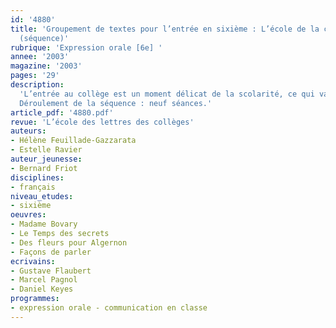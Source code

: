 ```yaml
---
id: '4880'
title: 'Groupement de textes pour l’entrée en sixième : L’école de la communication
  (séquence)'
rubrique: 'Expression orale [6e] '
annee: '2003'
magazine: '2003'
pages: '29'
description: 
  'L’entrée au collège est un moment délicat de la scolarité, ce qui vaut à la classe de sixième le nom de « cycle d’adaptation ». Ce groupement de tout début d’année a pour objectif de favoriser une intégration et une adaptation en douceur des nouveaux collégiens. Le thème des textes retenus est celui de l’école, ce qui permet une identification des élèves aux situations évoquées et encourage le dialogue. Les activités proposées favorisent les échanges en classe et sont l’occasion de rappeler les bases de la communication : de l’importance de l’écoute à la maîtrise de la prise de parole. Les objectifs de cette séquence sont de comprendre et de respecter les règles de la communication, de parler de sa rentrée en sixième pour mieux s’intégrer et d’apprendre à manipuler un ouvrage documentaire.
  Déroulement de la séquence : neuf séances.'
article_pdf: '4880.pdf'
revue: 'L’école des lettres des collèges'
auteurs:
- Hélène Feuillade-Gazzarata
- Estelle Ravier
auteur_jeunesse:
- Bernard Friot
disciplines:
- français
niveau_etudes:
- sixième
oeuvres:
- Madame Bovary
- Le Temps des secrets
- Des fleurs pour Algernon
- Façons de parler
ecrivains:
- Gustave Flaubert
- Marcel Pagnol
- Daniel Keyes
programmes:
- expression orale - communication en classe
---
```

